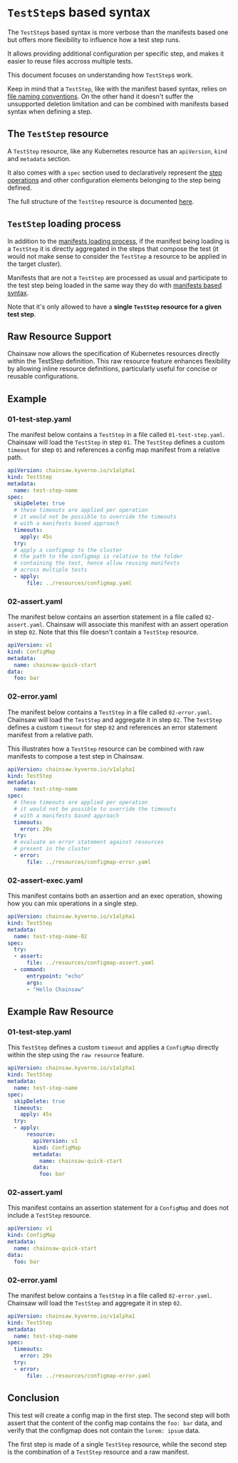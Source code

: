 # `TestStep`s based syntax

The `TestStep`s based syntax is more verbose than the manifests based one but offers more flexibility to influence how a test step runs.

It allows providing additional configuration per specific step, and makes it easier to reuse files accross multiple tests.

This document focuses on understanding how `TestStep`s work.

Keep in mind that a `TestStep`, like with the manifest based syntax, relies on [file naming conventions](with-manifests.md#file-naming-convention).
On the other hand it doesn't suffer the unsupported deletion limitation and can be combined with manifests based syntax when defining a step.

## The `TestStep` resource

A `TestStep` resource, like any Kubernetes resource has an `apiVersion`, `kind` and `metadata` section.

It also comes with a `spec` section used to declaratively represent the [step operations](what-is-a-test.md#operations) and other configuration elements belonging to the step being defined.

The full structure of the `TestStep` resource is documented [here](../apis/chainsaw.v1alpha1.md#chainsaw-kyverno-io-v1alpha1-TestStep).

## `TestStep` loading process

In addition to the [manifests loading process](with-manifests.md#manifests-loading-process), if the manifest being loading is a `TestStep` it is directly aggregated in the steps that compose the test (it would not make sense to consider the `TestStep` a resource to be applied in the target cluster).

Manifests that are not a `TestStep` are processed as usual and participate to the test step being loaded in the same way they do with [manifests based syntax](with-manifests.md#manifests-loading-process).

Note that it's only allowed to have a **single `TestStep` resource for a given test step**.

## Raw Resource Support

Chainsaw now allows the specification of Kubernetes resources directly within the TestStep definition. This raw resource feature enhances flexibility by allowing inline resource definitions, particularly useful for concise or reusable configurations.

## Example

### 01-test-step.yaml

The manifest below contains a `TestStep` in a file called `01-test-step.yaml`. Chainsaw will load the `TestStep` in step `01`.
The `TestStep` defines a custom `timeout` for step `01` and references a config map manifest from a relative path.

```yaml
apiVersion: chainsaw.kyverno.io/v1alpha1
kind: TestStep
metadata:
  name: test-step-name
spec:
  skipDelete: true
  # these timeouts are applied per operation
  # it would not be possible to override the timeouts
  # with a manifests based approach
  timeouts:
    apply: 45s
  try:
  # apply a configmap to the cluster
  # the path to the configmap is relative to the folder
  # containing the test, hence allow reusing manifests
  # across multiple tests
  - apply:
      file: ../resources/configmap.yaml
```

### 02-assert.yaml

The manifest below contains an assertion statement in a file called `02-assert.yaml`. Chainsaw will associate this manifest with an assert operation in step `02`.
Note that this file doesn't contain a `TestStep` resource.

```yaml
apiVersion: v1
kind: ConfigMap
metadata:
  name: chainsaw-quick-start
data:
  foo: bar
```

### 02-error.yaml

The manifest below contains a `TestStep` in a file called `02-error.yaml`. Chainsaw will load the `TestStep` and aggregate it in step `02`.
The `TestStep` defines a custom `timeout` for step `02` and references an error statement manifest from a relative path.

This illustrates how a `TestStep` resource can be combined with raw manifests to compose a test step in Chainsaw.

```yaml
apiVersion: chainsaw.kyverno.io/v1alpha1
kind: TestStep
metadata:
  name: test-step-name
spec:
  # these timeouts are applied per operation
  # it would not be possible to override the timeouts
  # with a manifests based approach
  timeouts:
    error: 20s
  try:
  # evaluate an error statement against resources
  # present in the cluster
  - error:
      file: ../resources/configmap-error.yaml
```

### 02-assert-exec.yaml

This manifest contains both an assertion and an exec operation, showing how you can mix operations in a single step.

```yaml
apiVersion: chainsaw.kyverno.io/v1alpha1
kind: TestStep
metadata:
  name: test-step-name-02
spec:
  try:
  - assert:
      file: ../resources/configmap-assert.yaml
  - command:
      entrypoint: "echo"
      args:
      - "Hello Chainsaw"

```

## Example Raw Resource

### 01-test-step.yaml

This `TestStep` defines a custom `timeout` and applies a `ConfigMap` directly within the step using the `raw resource` feature.

```yaml
apiVersion: chainsaw.kyverno.io/v1alpha1
kind: TestStep
metadata:
  name: test-step-name
spec:
  skipDelete: true
  timeouts:
    apply: 45s
  try:
  - apply:
      resource:
        apiVersion: v1
        kind: ConfigMap
        metadata:
          name: chainsaw-quick-start
        data:
          foo: bar
```

### 02-assert.yaml

This manifest contains an assertion statement for a `ConfigMap` and does not include a `TestStep` resource.

```yaml
apiVersion: v1
kind: ConfigMap
metadata:
  name: chainsaw-quick-start
data:
  foo: bar
```

### 02-error.yaml

The manifest below contains a `TestStep` in a file called `02-error.yaml`. Chainsaw will load the `TestStep` and aggregate it in step `02`.

```yaml
apiVersion: chainsaw.kyverno.io/v1alpha1
kind: TestStep
metadata:
  name: test-step-name
spec:
  timeouts:
    error: 20s
  try:
  - error:
      file: ../resources/configmap-error.yaml
```

## Conclusion

This test will create a config map in the first step.
The second step will both assert that the content of the config map contains the `foo: bar` data, and verify that the configmap does not contain the `lorem: ipsum` data.

The first step is made of a single `TestStep` resource, while the second step is the combination of a `TestStep` resource and a raw manifest.
